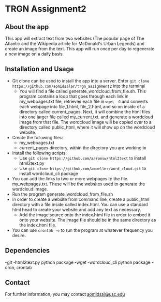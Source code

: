# TRGN Assignment2
## About the app
This app will extract text from two websites \(The popular page of The Atlantic and the Wikipedia article for McDonald's Urban Legends\) and create an image from the text. This app will run once per day to regenerate a new image on a daily basis.
## Installation and Usage
* Git clone can be used to install the app into a server. Enter `git clone https://github.com/aomidsalar/trgn_assignment2` into the terminal
  * You will find a file called generate\_wordcloud\_from\_file.sh. This program contains a loop that goes through each link in my\_webpages.txt file, retrieves each file in `wget -O` and converts each webpage into file\_1.html, file\_2.html, and so on inside of a directory called current\_pages. Next, it will combine the html files into one larger file called my\_current.txt, and generate a wordcloud image from that file. The wordcloud image will be copied over to a directory called public\_html, where it will show up on the wordcloud website.
* Create the following files:
  * my\_webpages.txt
  * current\_pages directory, within the directory you are working in
* Install the following scripts:
  * Use `git clone https://github.com/aaronsw/html2text` to install html2text.py
  * Use `git clone https://github.com/amueller/word_cloud.git` to install wordcloud\_cli package
* You can add the links to two or more webpages to the file my\_webpages.txt. These will be the websites used to generate the wordcloud image.
* Run the program generate\_wordcloud\_from\_file.sh
* In order to create a website from command line, create a public\_html directory with a file inside called index.html. You can use a standard html head to create your website and add any text as necessary.
  * Add the image source onto the index.html file in order to embed it onto your website. The image file should be in the same directory as the index.html file.
* You can use `crontab -e` to run the program at whatever frequency you desire. 
## Dependencies
-git
-html2text.py python package
-wget
-wordcloud\_cli python package
-cron, crontab
## Contact
For further information, you may contact aomidsal@usc.edu
